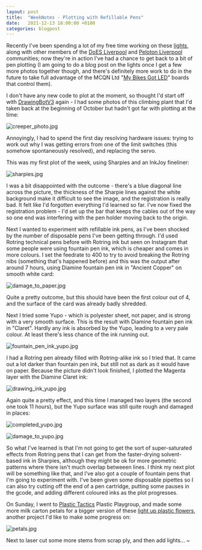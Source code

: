 ```yaml
---
layout: post
title:  "WeekNotes - Plotting with Refillable Pens"
date:   2021-12-13 18:00:00 +0100
categories: blogpost
---
```

Recently I've been spending a lot of my free time working on these [lights](https://twitter.com/amcewen/status/1467598114559299588?s=20), along with other members of the  [DoES Liverpool](https://doesliverpool.com/) and [Peloton Liverpool](https://peloton.coop/) communities; now they're in action I've had a chance to get back to a bit of pen plotting (I am going to do a blog post on the lights once I get a few more photos together though, and there's definitely more work to do in the future to take full advantage of the MCQN Ltd "[My Bikes Got LED](https://github.com/mcqn/my-bikes-got-led)" boards that control them).

I don't have any new code to plot at the moment, so thought I'd start off with [DrawingBotV3](https://github.com/SonarSonic/DrawingBotV3) again - I had some photos of this climbing plant that I'd taken back at the beginning of October but hadn't got far with plotting at the time:

![creeper_photo.jpg](https://jackiepease.github.io/assets/weeknotes_20211213/creeper_photo.jpg)


Annoyingly, I had to spend the first day resolving hardware issues: trying to work out why I was getting errors from one of the limit switches (this somehow spontaneously resolved), and replacing the servo. 

This was my first plot of the week, using Sharpies and an InkJoy fineliner:

![sharpies.jpg](https://jackiepease.github.io/assets/weeknotes_20211213/sharpies.jpg)

I was a bit disappointed with the outcome - there's a blue diagonal line across the picture, the thickness of the Sharpie lines against the white background make it difficult to see the image, and the registration is really bad. It felt like I'd forgotten everything I'd learned so far. I've now fixed the registration problem - I'd set up the bar that keeps the cables out of the way so one end was interfering with the pen holder moving back to the origin.

Next I wanted to experiment with refillable ink pens, as I've been shocked by the number of disposable pens I've been getting through. I'd used Rotring technical pens before with Rotring ink but seen on Instagram that some people were using fountain pen ink, which is cheaper and comes in more colours. I set the feedrate to 400 to try to avoid breaking the Rotring nibs (something that's happened before) and this was the output after around 7 hours, using Diamine fountain pen ink in "Ancient Copper" on smooth white card:

![damage_to_paper.jpg](https://jackiepease.github.io/assets/weeknotes_20211213/damage_to_paper.jpg)

Quite a pretty outcome, but this should have been the first colour out of 4, and the surface of the card was already badly shredded. 

Next I tried some Yupo - which is polyester sheet, not paper, and is strong with a very smooth surface. This is the result with Diamine fountain pen ink in "Claret". Hardly any ink is absorbed by the Yupo, leading to a very pale colour. At least there's less chance of the ink running out.

![fountain_pen_ink_yupo.jpg](https://jackiepease.github.io/assets/weeknotes_20211213/fountain_pen_ink_yupo.jpg)

I had a Rotring pen already filled with Rotring-alike ink so I tried that. It came out a lot darker than fountain pen ink, but still not as dark as it would have on paper. Because the picture didn't look finished, I plotted the Magenta layer with the Diamine Claret ink:

![drawing_ink_yupo.jpg](https://jackiepease.github.io/assets/weeknotes_20211213/drawing_ink_yupo.jpg)

Again quite a pretty effect, and this time I managed two layers (the second one took  11 hours), but the Yupo surface was still quite rough and damaged in places:

![completed_yupo.jpg](https://jackiepease.github.io/assets/weeknotes_20211213/completed_yupo.jpg)

![damage_to_yupo.jpg](https://jackiepease.github.io/assets/weeknotes_20211213/damage_to_yupo.jpg)

So what I've learned is that I'm not going to get the sort of super-saturated effects from Rotring pens that I can get from the faster-drying solvent-based ink in Sharpies, although they might be ok for more geometric patterns where there isn't much overlap betweeen lines. I think my next plot will be something like that, and I've also got a couple of fountain pens that I'm going to experiment with. I've been given some disposable pipettes so I can also try cutting off the end of a pen cartridge, putting some pauses in the gcode, and adding different coloured inks as the plot progresses.

On Sunday, I went to [Plastic Tactics](https://plastictactics.com/) Plastic Playgroup, and made some more milk carton petals for a bigger version of these [light up plastic flowers](https://www.instagram.com/p/CTK_ezwsrnH/), another project I'd like to make some progress on:

![petals.jpg](https://jackiepease.github.io/assets/weeknotes_20211213/petals.jpg)

Next to laser cut some more stems from scrap ply, and then add lights...
~                                                                                                                        


